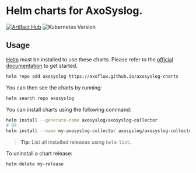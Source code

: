 # Helm charts for AxoSyslog.

[![Artifact Hub](https://img.shields.io/endpoint?url=https://artifacthub.io/badge/repository/axosyslog)](https://artifacthub.io/packages/search?repo=axosyslog)
![Kubernetes Version](https://img.shields.io/badge/k8s%20version-%3E=1.19-3f68d7.svg?style=flat-square)


## Usage

[Helm](https://helm.sh) must be installed to use these charts.
Please refer to the [official documentation](https://helm.sh/docs/intro/install/) to get started.

```bash
helm repo add axosyslog https://axoflow.github.io/axosyslog-charts
```

You can then see the charts by running:

```bash
helm search repo axosyslog
```

You can install charts using the following command:

```bash
helm install --generate-name axosyslog/axosyslog-collector
# OR
helm install --name my-axosyslog-collector axosyslog/axosyslog-collector
```

> **Tip**: List all installed releases using `helm list`.

To uninstall a chart release:

```bash
helm delete my-release
```
